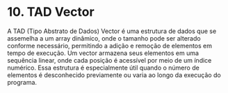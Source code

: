 # 10. TAD Vector

A TAD (Tipo Abstrato de Dados) Vector é uma estrutura de dados que se assemelha a um array dinâmico, onde o tamanho pode ser alterado conforme necessário, permitindo a adição e remoção de elementos em tempo de execução. Um vector armazena seus elementos em uma sequência linear, onde cada posição é acessível por meio de um índice numérico. Essa estrutura é especialmente útil quando o número de elementos é desconhecido previamente ou varia ao longo da execução do programa.